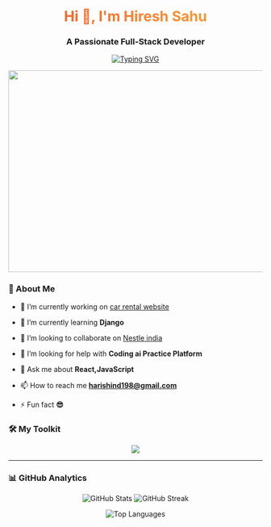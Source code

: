 <!-- Header with glowing effect -->
<h1 align="center" style="color:#f35626; background-image: linear-gradient(92deg, #f35626, #feab3a); -webkit-background-clip: text; color: transparent; animation: glow 1s ease-in-out infinite alternate;">
  Hi 👋, I'm Hiresh Sahu
</h1>
  <h3 align="center">A Passionate Full-Stack Developer</h3>

<!-- Typing animated bio -->
<p align="center">

<a href="https://readme-typing-svg.demolab.com/demo/?lines=A+Full-Stack+Developer+from+India;React.js+%7C+JavaScript+%7C+Django;Always+Learning+New+Things!&font=Fira+Code&center=true&width=600&height=45&color=00FEEF&vCenter=true&size=22&pause=1000">
  <img src="https://readme-typing-svg.demolab.com?font=Fira+Code&size=22&pause=1000&color=F7F7F7&center=true&vCenter=true&width=600&lines=A+Full-Stack+Developer+from+India;React.js+%7C+JavaScript+%7C+Django;Always+Learning+New+Things!" alt="Typing SVG" />
</a>

</p>

<!-- Hero animation -->
<p align="center">
  <img src="https://raw.githubusercontent.com/abhisheknaiidu/abhisheknaiidu/master/code.gif" width="850" height="400" />
</p>


### 🧠 About Me
- 🔭 I’m currently working on [car rental website](https://motor-mart-mu.vercel.app/)

- 🌱 I’m currently learning **Django**

- 👯 I’m looking to collaborate on [Nestle india](nestle-india-clone.vercel.app)

- 🤝 I’m looking for help with **Coding ai Practice Platform**

- 💬 Ask me about **React,JavaScript**

- 📫 How to reach me **harishind198@gmail.com**

- ⚡ Fun fact **😎**




### 🛠️ My Toolkit

<p align="center">
  <img src="https://skillicons.dev/icons?i=html,css,js,react,tailwind,bootstrap,python,django,figma,github,java,mysql,nodejs,photoshop,illustrator" />
</p>

---

### 📊 GitHub Analytics

<p align="center">
  <img src="https://github-readme-stats.vercel.app/api?username=hiresh1002&show_icons=true&theme=tokyonight" alt="GitHub Stats" />
  <img src="https://github-readme-streak-stats.herokuapp.com/?user=hiresh1002&theme=tokyonight" alt="GitHub Streak" />
</p>

<p align="center">
  <img src="https://github-readme-stats.vercel.app/api/top-langs/?username=hiresh1002&layout=compact&theme=tokyonight" alt="Top Languages" />
</p>

